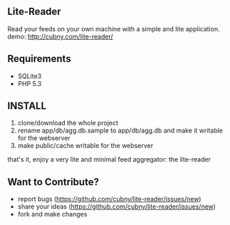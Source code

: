 Lite-Reader
----
Read your feeds on your own machine with a simple and lite application.
demo: http://cubny.com/lite-reader/

Requirements
---------------
- SQLite3
- PHP 5.3

INSTALL
--------
1. clone/download the whole project
2. rename app/db/agg.db.sample to app/db/agg.db and make it writable for the webserver
3. make public/cache writable for the webserver

that's it, enjoy a very lite and minimal feed aggregator: the lite-reader


Want to Contribute?
-------------------
- report bugs (https://github.com/cubny/lite-reader/issues/new)
- share your ideas (https://github.com/cubny/lite-reader/issues/new)
- fork and make changes
